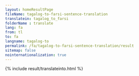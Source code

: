 ```yaml
---
layout: homeResultPage
fileName: tagalog-to-farsi-sentence-translation
translatein: tagalog_to_farsi
folderName : translate
lang: fa
from: tl
to: fa
langname: tagalog-to
permalink: /fa/tagalog-to-farsi-sentence-translation/result
sitemap: false
nointernationalization: true
---
```

{% include result/translateinto.html %}

<script src="/js/result/translation.js" data-foldername="{{page.folderName}}" data-lang="{{page.lang}}"></script>

